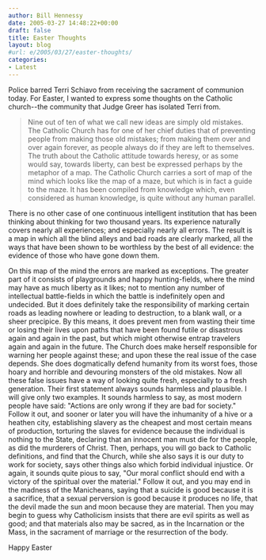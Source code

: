 ```yaml
---
author: Bill Hennessy
date: 2005-03-27 14:48:22+00:00
draft: false
title: Easter Thoughts
layout: blog
#url: e/2005/03/27/easter-thoughts/
categories:
- Latest
---
```


Police barred Terri Schiavo from receiving the sacrament of communion today.   For Easter, I wanted to express some thoughts on the Catholic church--the community that Judge Greer has isolated Terri from.



> Nine out of ten of what we call new ideas are simply old mistakes. The Catholic Church has for one of her chief duties that of preventing people from making those old mistakes; from making them over and over again forever, as people always do if they are left to themselves. The truth about the Catholic attitude towards heresy, or as some would say, towards liberty, can best be expressed perhaps by the metaphor of a map. The Catholic Church carries a sort of map of the mind which looks like the map of a maze, but which is in fact a guide to the maze. It has been compiled from knowledge which, even considered as human knowledge, is quite without any human parallel.

There is no other case of one continuous intelligent institution that has been thinking about thinking for two thousand years. Its experience naturally covers nearly all experiences; and especially nearly all errors. The result is a map in which all the blind alleys and bad roads are clearly marked, all the ways that have been shown to be worthless by the best of all evidence: the evidence of those who have gone down them.

On this map of the mind the errors are marked as exceptions. The greater part of it consists of playgrounds and happy hunting-fields, where the mind may have as much liberty as it likes; not to mention any number of intellectual battle-fields in which the battle is indefinitely open and undecided. But it does definitely take the responsibility of marking certain roads as leading nowhere or leading to destruction, to a blank wall, or a sheer precipice. By this means, it does prevent men from wasting their time or losing their lives upon paths that have been found futile or disastrous again and again in the past, but which might otherwise entrap travelers again and again in the future. The Church does make herself responsible for warning her people against these; and upon these the real issue of the case depends. She does dogmatically defend humanity from its worst foes, those hoary and horrible and devouring monsters of the old mistakes. Now all these false issues have a way of looking quite fresh, especially to a fresh generation. Their first statement always sounds harmless and plausible. I will give only two examples. It sounds harmless to say, as most modern people have said: "Actions are only wrong if they are bad for society." Follow it out, and sooner or later you will have the inhumanity of a hive or a heathen city, establishing slavery as the cheapest and most certain means of production, torturing the slaves for evidence because the individual is nothing to the State, declaring that an innocent man must die for the people, as
did the murderers of Christ. Then, perhaps, you will go back to Catholic definitions, and find that the Church, while she also says it is our duty to work for society, says other things also which forbid individual injustice. Or again, it sounds quite pious to say, "Our moral conflict should end with a victory of the spiritual over the material." Follow it out, and you may end in the madness of the Manicheans, saying that a suicide is good because it is a sacrifice, that a sexual perversion is good because it produces no life, that the devil made the sun and moon because they are material. Then you may begin to guess why Catholicism insists that there are evil spirits as well as good; and that materials also may be sacred, as in the Incarnation or the Mass, in the sacrament of marriage or the resurrection of the body.



Happy Easter
